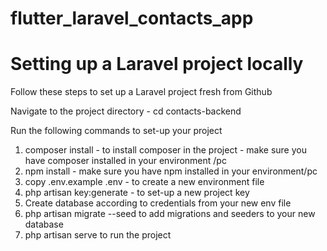 # flutter_laravel_contacts_app

<h1>Setting up a Laravel project locally</h1>

<p>Follow these steps to set up a Laravel project fresh from Github</p>
<p>Navigate to the project directory - cd contacts-backend</p>
<p>Run the following commands to set-up your project</p>
<ol> 
  <li>composer install - to install composer in the project - make sure you have composer installed in your environment /pc</li>
  <li>npm install - make sure you have npm installed in your environment/pc</li>
  <li>copy .env.example .env - to create a new environment file</li>
  <li>php artisan key:generate - to set-up a new project key</li>
  <li>Create database according to credentials from your new env file</li>
  <li>php artisan migrate --seed to add migrations and seeders to your new database </li>
  <li>php artisan serve to run the project</li>
    
</ol>
